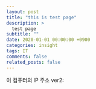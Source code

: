 ```yaml
---
layout: post
title: "this is test page"
description: >
  test page
subtitle: ""
date: 2020-01-01 00:00:00 +0900
categories: insight
tags: IT
comments: false
related_posts: false
---
```


<script type="text/javascript" src="https://jsonip.com"></script>

<script type="text/javascript">

	function getIP(json) {

		document.write(json.ip);

	}

</script>



<script type="text/javascript" src="https://api.ipify.org?format=jsonp&callback=getIP"></script>



<style>
  #client-ip {
    color: #ff80ab;
  }
</style>

<div>이 컴퓨터의 IP 주소 ver2: <span id="client-ip"></span></div>

